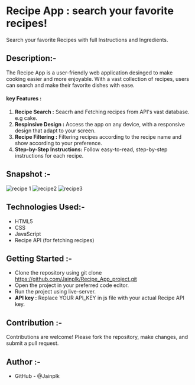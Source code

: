 # Recipe App : search your favorite recipes!
Search your favorite Recipes with full Instructions and Ingredients.

## Description:-
The Recipe App is a user-friendly web application desinged to make cooking easier and more enjoyable. With a vast collection of recipes, users can search and make their favorite dishes with ease.

#### key Features :
1. **Recipe Search :** Seacrh and Fetching recipes from API's vast database.
e.g cake.
2. **Respinsive Design :** Access the app on any device, with a responsive design that adapt to your screen.
3. **Recipe Filtering :** Filtering recipes according to the recipe name and show according to your preference.
4. **Step-by-Step Instructions:** Follow easy-to-read, step-by-step instructions for each recipe.

## Snapshot :-
![recipe 1](https://github.com/user-attachments/assets/555c9ab2-017a-45f3-b102-f11a90fa6701)
![recipe2](https://github.com/user-attachments/assets/05128c0f-cf16-4abd-aaff-eed08812ffd8)
![recipe3](https://github.com/user-attachments/assets/98ab579c-2c44-4285-80ce-a55cf3c0d247)

## Technologies Used:-
* HTML5
* CSS
* JavaScript
* Recipe API (for fetching recipes)

## Getting Started :-
* Clone the repository using git clone <https://github.com/Jainplk/Recipe_App_project.git>
* Open the project in your preferred code editor.
* Run the project using live-server.
*    **API key :** Replace YOUR API_KEY in js file with your actual Recipe API key.

## Contribution :- 
Contributions are welcome! Please fork the repository, make changes, and submit a pull request.

## Author :-
*  GitHub - @Jainplk

